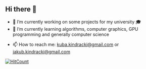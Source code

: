 ## Hi there 👋
- 🔭 I’m currently working on some projects for my university 🎓
- 🌱 I’m currently learning algorithms, computer graphics, GPU programming and generally computer science
<!-- - 👯 I’m looking to collaborate on ... -->
<!-- - 🤔 I’m looking for help with ... -->
<!-- - 💬 Ask me about ... -->
- 📫 How to reach me: kuba.kindracki@gmail.com or jakub.kindracki@gmail.com
<!--- ⚡ Fun fact: ... -->

  [![HitCount](https://hits.dwyl.com/KKKUBAKKK/KKKUBAKKK/KKKUBAKKK.svg?style=flat-square)](http://hits.dwyl.com/KKKUBAKKK/KKKUBAKKK/KKKUBAKKK)
